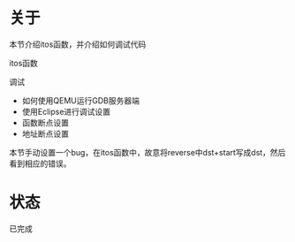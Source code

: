 # 关于
本节介绍itos函数，并介绍如何调试代码

itos函数

调试
- 如何使用QEMU运行GDB服务器端
- 使用Eclipse进行调试设置
- 函数断点设置
- 地址断点设置
       
本节手动设置一个bug，在itos函数中，故意将reverse中dst+start写成dst，然后看到相应的错误。
    
# 状态
已完成